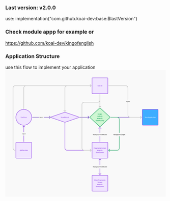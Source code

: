 ### Last version: v2.0.0
use: implementation("com.github.koai-dev:base:$lastVersion")

### Check module appp for example or 
https://github.com/koai-dev/kingofenglish

### Application Structure
use this flow to implement your application
![Your application](images/img.png "Application structure")
